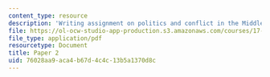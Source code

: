 ```yaml
---
content_type: resource
description: 'Writing assignment on politics and conflict in the Middle East. '
file: https://ol-ocw-studio-app-production.s3.amazonaws.com/courses/17-405-seminar-on-politics-and-conflict-in-the-middle-east-fall-2003/76028aa9aca4b67d4c4c13b5a1370d8c_paper2topics.pdf
file_type: application/pdf
resourcetype: Document
title: Paper 2
uid: 76028aa9-aca4-b67d-4c4c-13b5a1370d8c
---
```

